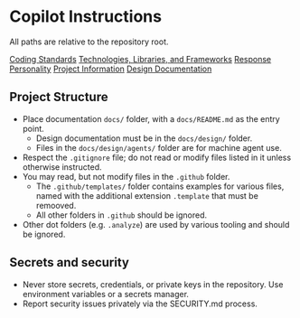 # Copilot Instructions

All paths are relative to the repository root.

[Coding Standards](.github/prompt-snippets/CodingStandards.md)
[Technologies, Libraries, and Frameworks](.github/prompt-snippets/Technologies.md)
[Response Personality](.github/prompt-snippets/Personality.md)
[Project Information](README.md)
[Design Documentation](docs/design/)

## Project Structure

- Place documentation `docs/` folder, with a `docs/README.md` as the entry point.
    + Design documentation must be in the `docs/design/` folder.
    + Files in the `docs/design/agents/` folder are for machine agent use.
- Respect the `.gitignore` file; do not read or modify files listed in it unless otherwise instructed.
- You may read, but not modify files in the `.github` folder.
    + The `.github/templates/` folder contains examples for various files, named with the additional extension `.template` that must be remooved.
    + All other folders in `.github` should be ignored.
- Other dot folders (e.g. `.analyze`) are used by various tooling and should be ignored.

## Secrets and security

- Never store secrets, credentials, or private keys in the repository. Use environment variables or a secrets manager.
- Report security issues privately via the SECURITY.md process.
